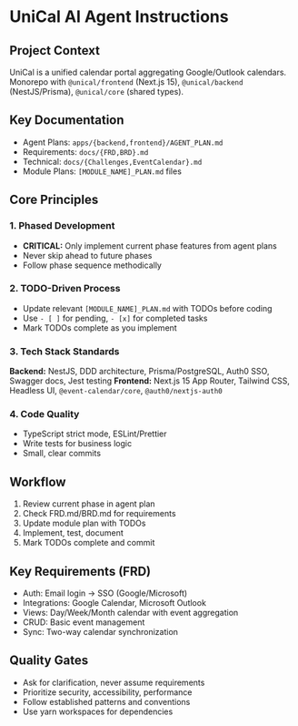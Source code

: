 # UniCal AI Agent Instructions

## Project Context
UniCal is a unified calendar portal aggregating Google/Outlook calendars. Monorepo with `@unical/frontend` (Next.js 15), `@unical/backend` (NestJS/Prisma), `@unical/core` (shared types).

## Key Documentation
- Agent Plans: `apps/{backend,frontend}/AGENT_PLAN.md`
- Requirements: `docs/{FRD,BRD}.md`
- Technical: `docs/{Challenges,EventCalendar}.md`
- Module Plans: `[MODULE_NAME]_PLAN.md` files

## Core Principles

### 1. Phased Development
- **CRITICAL:** Only implement current phase features from agent plans
- Never skip ahead to future phases
- Follow phase sequence methodically

### 2. TODO-Driven Process
- Update relevant `[MODULE_NAME]_PLAN.md` with TODOs before coding
- Use `- [ ]` for pending, `- [x]` for completed tasks
- Mark TODOs complete as you implement

### 3. Tech Stack Standards
**Backend:** NestJS, DDD architecture, Prisma/PostgreSQL, Auth0 SSO, Swagger docs, Jest testing
**Frontend:** Next.js 15 App Router, Tailwind CSS, Headless UI, `@event-calendar/core`, `@auth0/nextjs-auth0`

### 4. Code Quality
- TypeScript strict mode, ESLint/Prettier
- Write tests for business logic
- Small, clear commits

## Workflow
1. Review current phase in agent plan
2. Check FRD.md/BRD.md for requirements
3. Update module plan with TODOs
4. Implement, test, document
5. Mark TODOs complete and commit

## Key Requirements (FRD)
- Auth: Email login → SSO (Google/Microsoft)
- Integrations: Google Calendar, Microsoft Outlook
- Views: Day/Week/Month calendar with event aggregation
- CRUD: Basic event management
- Sync: Two-way calendar synchronization

## Quality Gates
- Ask for clarification, never assume requirements
- Prioritize security, accessibility, performance
- Follow established patterns and conventions
- Use yarn workspaces for dependencies
